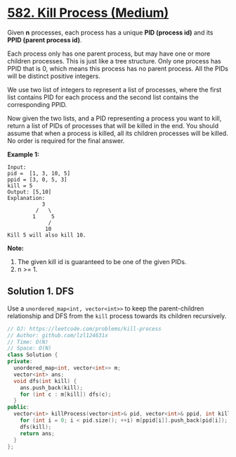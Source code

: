 # [582. Kill Process (Medium)](https://leetcode.com/problems/kill-process)

Given **n** processes, each process has a unique **PID (process id)** and its **PPID (parent process id)**.

Each process only has one parent process, but may have one or more children processes. This is just like a tree structure. Only one process has PPID that is 0, which means this process has no parent process. All the PIDs will be distinct positive integers.

We use two list of integers to represent a list of processes, where the first list contains PID for each process and the second list contains the corresponding PPID.

Now given the two lists, and a PID representing a process you want to kill, return a list of PIDs of processes that will be killed in the end. You should assume that when a process is killed, all its children processes will be killed. No order is required for the final answer.

**Example 1:**
```
Input: 
pid =  [1, 3, 10, 5]
ppid = [3, 0, 5, 3]
kill = 5
Output: [5,10]
Explanation: 
           3
         /   \
        1     5
             /
            10
Kill 5 will also kill 10.
```

**Note:**
1. The given kill id is guaranteed to be one of the given PIDs.
2. n >= 1.

## Solution 1. DFS

Use a `unordered_map<int, vector<int>>` to keep the parent-children relationship and DFS from the `kill` process towards its children recursively.

```cpp
// OJ: https://leetcode.com/problems/kill-process
// Author: github.com/lzl124631x
// Time: O(N)
// Space: O(N)
class Solution {
private:
  unordered_map<int, vector<int>> m;
  vector<int> ans;
  void dfs(int kill) {
    ans.push_back(kill);
    for (int c : m[kill]) dfs(c);
  }
public:
  vector<int> killProcess(vector<int>& pid, vector<int>& ppid, int kill) {
    for (int i = 0; i < pid.size(); ++i) m[ppid[i]].push_back(pid[i]);
    dfs(kill);
    return ans;
  }
};
```
